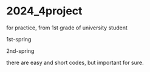 # 2024_4project
for practice, from 1st grade of university student

1st-spring

2nd-spring


there are easy and short codes, but important for sure.


